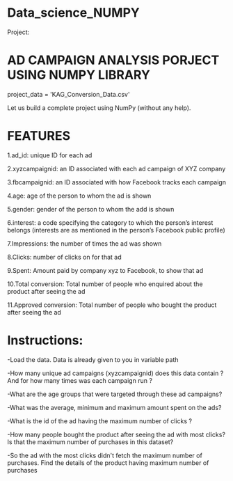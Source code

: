 # Data_science_NUMPY

Project:

# AD CAMPAIGN ANALYSIS PORJECT USING NUMPY LIBRARY 

project_data = 'KAG_Conversion_Data.csv'

Let us build a complete project using NumPy (without any help).

# FEATURES

1.ad_id: unique ID for each ad

2.xyzcampaignid: an ID associated with each ad campaign of XYZ company

3.fbcampaignid: an ID associated with how Facebook tracks each campaign

4.age: age of the person to whom the ad is shown

5.gender: gender of the person to whom the add is shown

6.interest: a code specifying the category to which the person’s interest belongs (interests are as mentioned in the person’s Facebook public profile)

7.Impressions: the number of times the ad was shown

8.Clicks: number of clicks on for that ad

9.Spent: Amount paid by company xyz to Facebook, to show that ad

10.Total conversion: Total number of people who enquired about the product after seeing the ad

11.Approved conversion: Total number of people who bought the product after seeing the ad

# Instructions:

-Load the data. Data is already given to you in variable path

-How many unique ad campaigns (xyzcampaignid) does this data contain ? And for how many times was each campaign run ?

-What are the age groups that were targeted through these ad campaigns?

-What was the average, minimum and maximum amount spent on the ads?

-What is the id of the ad having the maximum number of clicks ?

-How many people bought the product after seeing the ad with most clicks? Is that the maximum number of purchases in this dataset?

-So the ad with the most clicks didn't fetch the maximum number of purchases. Find the details of the product having maximum number of purchases
